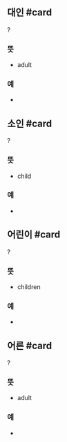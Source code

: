 ## 대인 #card
?
### 뜻
- adult
### 예
-
<!--SR:!2024-08-15,3,250-->

## 소인 #card
?
### 뜻
- child
### 예
-
<!--SR:!2024-08-09,3,268-->

## 어린이 #card
?
### 뜻
- children
### 예
-
<!--SR:!2024-08-28,16,292-->

## 어른 #card
?
### 뜻
- adult
### 예
-
<!--SR:!2024-08-29,17,290-->

